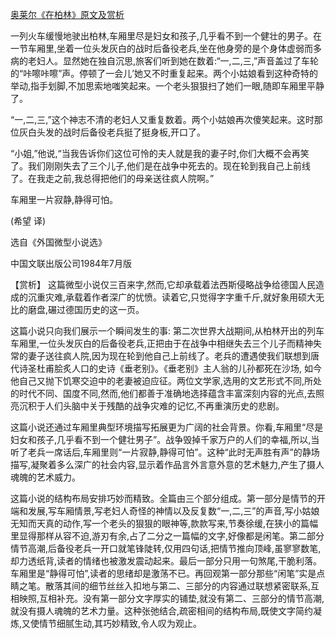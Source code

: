[奥莱尔《在柏林》原文及赏析](https://www.vrrw.net/wx/15453.html)

一列火车缓慢地驶出柏林,车厢里尽是妇女和孩子,几乎看不到一个健壮的男子。在一节车厢里,坐着一位头发灰白的战时后备役老兵,坐在他身旁的是个身体虚弱而多病的老妇人。显然她在独自沉思,旅客们听到她在数着:“一,二,三,”声音盖过了车轮的“咔嚓咔嚓”声。停顿了一会儿’她又不时重复起来。两个小姑娘看到这种奇特的举动,指手划脚,不加思索地嗤笑起来。一个老头狠狠扫了她们一眼,随即车厢里平静了。

“一,二,三,”这个神志不清的老妇人又重复数着。两个小姑娘再次傻笑起来。这时那位灰白头发的战时后备役老兵挺了挺身板,开口了。

“小姐,”他说,“当我告诉你们这位可怜的夫人就是我的妻子时,你们大概不会再笑了。我们刚刚失去了三个儿子,他们是在战争中死去的。现在轮到我自己上前线了。在我走之前,我总得把他们的母亲送往疯人院啊。”

车厢里一片寂静,静得可怕。

(希望 译)

选自《外国微型小说选》

中国文联出版公司1984年7月版



【赏析】 这篇微型小说仅三百来字,然而,它却承载着法西斯侵略战争给德国人民造成的沉重灾难,承载着作者深广的忧愤。读着它,只觉得字字重千斤,就好象用硕大无比的磨盘,碾过德国历史的这一页。

这篇小说只向我们展示一个瞬间发生的事: 第二次世界大战期间,从柏林开出的列车车厢里,一位头发灰白的后备役老兵,正把由于在战争中相继失去三个儿子而精神失常的妻子送往疯人院,因为现在轮到他自己上前线了。老兵的遭遇使我们联想到唐代诗圣杜甫脍炙人口的史诗《垂老别》。《垂老别》主人翁的儿孙都死在沙场, 如今他自己又抛下饥寒交迫中的老妻被迫应征。两位文学家,选用的文艺形式不同,所处的时代不同、国度不同,然而,他们都善于准确地选择蕴含丰富深刻内容的光点,去照亮沉积于人们头脑中关于残酷的战争灾难的记忆,不再重演历史的悲剧。

这篇小说还通过车厢里典型环境描写拓展更为广阔的社会背景。你看,车厢里“尽是妇女和孩子,几乎看不到一个健壮男子”。战争毁掉千家万户的人们的幸福,所以,当听了老兵一席话后,车厢里则“一片寂静,静得可怕”。这种“此时无声胜有声”的静场描写,凝聚着多么深广的社会内容,显示着作品言外言意外意的艺术魅力,产生了摄人魂魄的艺术威力。

这篇小说的结构布局安排巧妙而精致。全篇由三个部分组成。第一部分是情节的开端和发展,写车厢情景,写老妇人奇怪的神情以及反复数“一,二,三”的声音,写小姑娘无知而天真的动作,写一个老头的狠狠的眼神等,款款写来,节奏徐缓,在狭小的篇幅里显得那样从容不迫,游刃有余,占了二分之一篇幅的文字,好像都是闲笔。第二部分情节高潮,后备役老兵一开口就笔锋陡转,仅用四句话,把情节推向顶峰,虽寥寥数笔,却力透纸背,读者的情绪也被激发震动起来。最后一部分只用一句煞尾,干脆利落。车厢里是“静得可怕”,读者的思绪却是激荡不已。再回观第一部分那些“闲笔”实是点睛之笔。散落其间的细节丝丝入扣地与第二、三部分的内容通过联想紧密联系,互相映照,互相补充。没有第一部分文字厚实的铺垫,就没有第二、三部分的情节高潮,就没有摄人魂魄的艺术力量。这种张弛结合,疏密相间的结构布局,既使文字简约凝炼,又使情节细腻生动,其巧妙精致,令人叹为观止。

